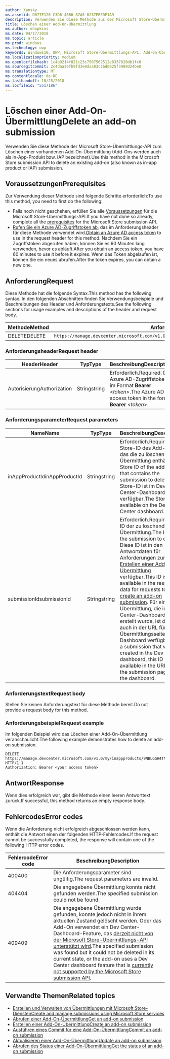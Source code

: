 ```yaml
---
author: Xansky
ms.assetid: D677E126-C3D6-46B6-87A5-6237EBEDF1A9
description: Verwenden Sie diese Methode aus der Microsoft Store-Übermittlungs-API zum Löschen einer vorhandenen Add-On-Übermittlung.
title: Löschen einer Add-On-Übermittlung
ms.author: mhopkins
ms.date: 04/17/2018
ms.topic: article
ms.prod: windows
ms.technology: uwp
keywords: Windows10, UWP, Microsoft Store-Übermittlungs-API, Add-On-Übermittlung, löschen, In-App-Produkt, IAP
ms.localizationpriority: medium
ms.openlocfilehash: 1c4b9214f821c23c7507562512e8337820db1fc0
ms.sourcegitcommit: 2c4daa36fb9fd3e8daa83c2bd0825f3989d24be8
ms.translationtype: MT
ms.contentlocale: de-DE
ms.lasthandoff: 10/25/2018
ms.locfileid: "5517186"
---
```

# <a name="delete-an-add-on-submission"></a><span data-ttu-id="fbcbf-104">Löschen einer Add-On-Übermittlung</span><span class="sxs-lookup"><span data-stu-id="fbcbf-104">Delete an add-on submission</span></span>

<span data-ttu-id="fbcbf-105">Verwenden Sie diese Methode der Microsoft Store-Übermittlungs-API zum Löschen einer vorhandenen Add-On-Übermittlung (Add-Ons werden auch als In-App-Produkt bzw. IAP bezeichnet).</span><span class="sxs-lookup"><span data-stu-id="fbcbf-105">Use this method in the Microsoft Store submission API to delete an existing add-on (also known as in-app product or IAP) submission.</span></span>

## <a name="prerequisites"></a><span data-ttu-id="fbcbf-106">Voraussetzungen</span><span class="sxs-lookup"><span data-stu-id="fbcbf-106">Prerequisites</span></span>

<span data-ttu-id="fbcbf-107">Zur Verwendung dieser Methode sind folgende Schritte erforderlich:</span><span class="sxs-lookup"><span data-stu-id="fbcbf-107">To use this method, you need to first do the following:</span></span>

* <span data-ttu-id="fbcbf-108">Falls noch nicht geschehen, erfüllen Sie alle [Voraussetzungen](create-and-manage-submissions-using-windows-store-services.md#prerequisites) für die Microsoft Store-Übermittlungs-API.</span><span class="sxs-lookup"><span data-stu-id="fbcbf-108">If you have not done so already, complete all the [prerequisites](create-and-manage-submissions-using-windows-store-services.md#prerequisites) for the Microsoft Store submission API.</span></span>
* <span data-ttu-id="fbcbf-109">[Rufen Sie ein Azure AD-Zugriffstoken ab](create-and-manage-submissions-using-windows-store-services.md#obtain-an-azure-ad-access-token), das im Anforderungsheader für diese Methode verwendet wird.</span><span class="sxs-lookup"><span data-stu-id="fbcbf-109">[Obtain an Azure AD access token](create-and-manage-submissions-using-windows-store-services.md#obtain-an-azure-ad-access-token) to use in the request header for this method.</span></span> <span data-ttu-id="fbcbf-110">Nachdem Sie ein Zugriffstoken abgerufen haben, können Sie es 60 Minuten lang verwenden, bevor es abläuft.</span><span class="sxs-lookup"><span data-stu-id="fbcbf-110">After you obtain an access token, you have 60 minutes to use it before it expires.</span></span> <span data-ttu-id="fbcbf-111">Wenn das Token abgelaufen ist, können Sie ein neues abrufen.</span><span class="sxs-lookup"><span data-stu-id="fbcbf-111">After the token expires, you can obtain a new one.</span></span>

## <a name="request"></a><span data-ttu-id="fbcbf-112">Anforderung</span><span class="sxs-lookup"><span data-stu-id="fbcbf-112">Request</span></span>

<span data-ttu-id="fbcbf-113">Diese Methode hat die folgende Syntax.</span><span class="sxs-lookup"><span data-stu-id="fbcbf-113">This method has the following syntax.</span></span> <span data-ttu-id="fbcbf-114">In den folgenden Abschnitten finden Sie Verwendungsbeispiele und Beschreibungen des Header und Anforderungstexts.</span><span class="sxs-lookup"><span data-stu-id="fbcbf-114">See the following sections for usage examples and descriptions of the header and request body.</span></span>

| <span data-ttu-id="fbcbf-115">Methode</span><span class="sxs-lookup"><span data-stu-id="fbcbf-115">Method</span></span> | <span data-ttu-id="fbcbf-116">Anforderungs-URI</span><span class="sxs-lookup"><span data-stu-id="fbcbf-116">Request URI</span></span>                                                      |
|--------|------------------------------------------------------------------|
| <span data-ttu-id="fbcbf-117">DELETE</span><span class="sxs-lookup"><span data-stu-id="fbcbf-117">DELETE</span></span>    | ```https://manage.devcenter.microsoft.com/v1.0/my/inappproducts/{inAppProductId}/submissions/{submissionId}``` |


### <a name="request-header"></a><span data-ttu-id="fbcbf-118">Anforderungsheader</span><span class="sxs-lookup"><span data-stu-id="fbcbf-118">Request header</span></span>

| <span data-ttu-id="fbcbf-119">Header</span><span class="sxs-lookup"><span data-stu-id="fbcbf-119">Header</span></span>        | <span data-ttu-id="fbcbf-120">Typ</span><span class="sxs-lookup"><span data-stu-id="fbcbf-120">Type</span></span>   | <span data-ttu-id="fbcbf-121">Beschreibung</span><span class="sxs-lookup"><span data-stu-id="fbcbf-121">Description</span></span>                                                                 |
|---------------|--------|-----------------------------------------------------------------------------|
| <span data-ttu-id="fbcbf-122">Autorisierung</span><span class="sxs-lookup"><span data-stu-id="fbcbf-122">Authorization</span></span> | <span data-ttu-id="fbcbf-123">String</span><span class="sxs-lookup"><span data-stu-id="fbcbf-123">string</span></span> | <span data-ttu-id="fbcbf-124">Erforderlich.</span><span class="sxs-lookup"><span data-stu-id="fbcbf-124">Required.</span></span> <span data-ttu-id="fbcbf-125">Das Azure AD-Zugriffstoken im Format **Bearer** &lt;*token*&gt;.</span><span class="sxs-lookup"><span data-stu-id="fbcbf-125">The Azure AD access token in the form **Bearer** &lt;*token*&gt;.</span></span> |


### <a name="request-parameters"></a><span data-ttu-id="fbcbf-126">Anforderungsparameter</span><span class="sxs-lookup"><span data-stu-id="fbcbf-126">Request parameters</span></span>

| <span data-ttu-id="fbcbf-127">Name</span><span class="sxs-lookup"><span data-stu-id="fbcbf-127">Name</span></span>        | <span data-ttu-id="fbcbf-128">Typ</span><span class="sxs-lookup"><span data-stu-id="fbcbf-128">Type</span></span>   | <span data-ttu-id="fbcbf-129">Beschreibung</span><span class="sxs-lookup"><span data-stu-id="fbcbf-129">Description</span></span>                                                                 |
|---------------|--------|-----------------------------------------------------------------------------|
| <span data-ttu-id="fbcbf-130">inAppProductId</span><span class="sxs-lookup"><span data-stu-id="fbcbf-130">inAppProductId</span></span> | <span data-ttu-id="fbcbf-131">String</span><span class="sxs-lookup"><span data-stu-id="fbcbf-131">string</span></span> | <span data-ttu-id="fbcbf-132">Erforderlich.</span><span class="sxs-lookup"><span data-stu-id="fbcbf-132">Required.</span></span> <span data-ttu-id="fbcbf-133">Die Store-ID des Add-Ons, das die zu löschende Übermittlung enthält.</span><span class="sxs-lookup"><span data-stu-id="fbcbf-133">The Store ID of the add-on that contains the submission to delete.</span></span> <span data-ttu-id="fbcbf-134">Die Store-ID ist im Dev Center-Dashboard verfügbar.</span><span class="sxs-lookup"><span data-stu-id="fbcbf-134">The Store ID is available on the Dev Center dashboard.</span></span>  |
| <span data-ttu-id="fbcbf-135">submissionId</span><span class="sxs-lookup"><span data-stu-id="fbcbf-135">submissionId</span></span> | <span data-ttu-id="fbcbf-136">String</span><span class="sxs-lookup"><span data-stu-id="fbcbf-136">string</span></span> | <span data-ttu-id="fbcbf-137">Erforderlich.</span><span class="sxs-lookup"><span data-stu-id="fbcbf-137">Required.</span></span> <span data-ttu-id="fbcbf-138">Die ID der zu löschenden Übermittlung.</span><span class="sxs-lookup"><span data-stu-id="fbcbf-138">The ID of the submission to delete.</span></span> <span data-ttu-id="fbcbf-139">Diese ID ist in den Antwortdaten für Anforderungen zum [Erstellen einer Add-On-Übermittlung](create-an-add-on-submission.md) verfügbar.</span><span class="sxs-lookup"><span data-stu-id="fbcbf-139">This ID is available in the response data for requests to [create an add-on submission](create-an-add-on-submission.md).</span></span> <span data-ttu-id="fbcbf-140">Für eine Übermittlung, die im Dev Center-Dashboard erstellt wurde, ist diese ID auch in der URL für die Übermittlungsseite im Dashboard verfügbar.</span><span class="sxs-lookup"><span data-stu-id="fbcbf-140">For a submission that was created in the Dev Center dashboard, this ID is also available in the URL for the submission page in the dashboard.</span></span>  |


### <a name="request-body"></a><span data-ttu-id="fbcbf-141">Anforderungstext</span><span class="sxs-lookup"><span data-stu-id="fbcbf-141">Request body</span></span>

<span data-ttu-id="fbcbf-142">Stellen Sie keinen Anforderungstext für diese Methode bereit.</span><span class="sxs-lookup"><span data-stu-id="fbcbf-142">Do not provide a request body for this method.</span></span>


### <a name="request-example"></a><span data-ttu-id="fbcbf-143">Anforderungsbeispiel</span><span class="sxs-lookup"><span data-stu-id="fbcbf-143">Request example</span></span>

<span data-ttu-id="fbcbf-144">Im folgenden Beispiel wird das Löschen einer Add-On-Übermittlung veranschaulicht.</span><span class="sxs-lookup"><span data-stu-id="fbcbf-144">The following example demonstrates how to delete an add-on submission.</span></span>

```
DELETE https://manage.devcenter.microsoft.com/v1.0/my/inappproducts/9NBLGGH4TNMP/submissions/1152921504621230023 HTTP/1.1
Authorization: Bearer <your access token>
```

## <a name="response"></a><span data-ttu-id="fbcbf-145">Antwort</span><span class="sxs-lookup"><span data-stu-id="fbcbf-145">Response</span></span>

<span data-ttu-id="fbcbf-146">Wenn dies erfolgreich war, gibt die Methode einen leeren Antworttext zurück.</span><span class="sxs-lookup"><span data-stu-id="fbcbf-146">If successful, this method returns an empty response body.</span></span>

## <a name="error-codes"></a><span data-ttu-id="fbcbf-147">Fehlercodes</span><span class="sxs-lookup"><span data-stu-id="fbcbf-147">Error codes</span></span>

<span data-ttu-id="fbcbf-148">Wenn die Anforderung nicht erfolgreich abgeschlossen werden kann, enthält die Antwort einen der folgenden HTTP-Fehlercodes.</span><span class="sxs-lookup"><span data-stu-id="fbcbf-148">If the request cannot be successfully completed, the response will contain one of the following HTTP error codes.</span></span>

| <span data-ttu-id="fbcbf-149">Fehlercode</span><span class="sxs-lookup"><span data-stu-id="fbcbf-149">Error code</span></span> |  <span data-ttu-id="fbcbf-150">Beschreibung</span><span class="sxs-lookup"><span data-stu-id="fbcbf-150">Description</span></span>   |
|--------|------------------|
| <span data-ttu-id="fbcbf-151">400</span><span class="sxs-lookup"><span data-stu-id="fbcbf-151">400</span></span>  | <span data-ttu-id="fbcbf-152">Die Anforderungsparameter sind ungültig.</span><span class="sxs-lookup"><span data-stu-id="fbcbf-152">The request parameters are invalid.</span></span> |
| <span data-ttu-id="fbcbf-153">404</span><span class="sxs-lookup"><span data-stu-id="fbcbf-153">404</span></span>  | <span data-ttu-id="fbcbf-154">Die angegebene Übermittlung konnte nicht gefunden werden.</span><span class="sxs-lookup"><span data-stu-id="fbcbf-154">The specified submission could not be found.</span></span> |
| <span data-ttu-id="fbcbf-155">409</span><span class="sxs-lookup"><span data-stu-id="fbcbf-155">409</span></span>  | <span data-ttu-id="fbcbf-156">Die angegebene Übermittlung wurde gefunden, konnte jedoch nicht in ihrem aktuellen Zustand gelöscht werden. Oder das Add-On verwendet ein Dev Center-Dashboard-Feature, das [derzeit nicht von der Microsoft Store-Übermittlungs-API unterstützt wird](create-and-manage-submissions-using-windows-store-services.md#not_supported).</span><span class="sxs-lookup"><span data-stu-id="fbcbf-156">The specified submission was found but it could not be deleted in its current state, or the add-on uses a Dev Center dashboard feature that is [currently not supported by the Microsoft Store submission API](create-and-manage-submissions-using-windows-store-services.md#not_supported).</span></span> |


## <a name="related-topics"></a><span data-ttu-id="fbcbf-157">Verwandte Themen</span><span class="sxs-lookup"><span data-stu-id="fbcbf-157">Related topics</span></span>

* [<span data-ttu-id="fbcbf-158">Erstellen und Verwalten von Übermittlungen mit Microsoft Store-Diensten</span><span class="sxs-lookup"><span data-stu-id="fbcbf-158">Create and manage submissions using Microsoft Store services</span></span>](create-and-manage-submissions-using-windows-store-services.md)
* [<span data-ttu-id="fbcbf-159">Abrufen einer Add-On-Übermittlung</span><span class="sxs-lookup"><span data-stu-id="fbcbf-159">Get an add-on submission</span></span>](get-an-add-on-submission.md)
* [<span data-ttu-id="fbcbf-160">Erstellen einer Add-On-Übermittlung</span><span class="sxs-lookup"><span data-stu-id="fbcbf-160">Create an add-on submission</span></span>](create-an-add-on-submission.md)
* [<span data-ttu-id="fbcbf-161">Ausführen eines Commit für eine Add-On-Übermittlung</span><span class="sxs-lookup"><span data-stu-id="fbcbf-161">Commit an add-on submission</span></span>](commit-an-add-on-submission.md)
* [<span data-ttu-id="fbcbf-162">Aktualisieren einer Add-On-Übermittlung</span><span class="sxs-lookup"><span data-stu-id="fbcbf-162">Update an add-on submission</span></span>](update-an-add-on-submission.md)
* [<span data-ttu-id="fbcbf-163">Abrufen des Status einer Add-On-Übermittlung</span><span class="sxs-lookup"><span data-stu-id="fbcbf-163">Get the status of an add-on submission</span></span>](get-status-for-an-add-on-submission.md)
